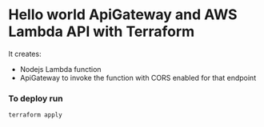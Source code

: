 # Hello world ApiGateway and AWS Lambda API with Terraform

It creates:
- Nodejs Lambda function
- ApiGateway to invoke the function with CORS enabled for that endpoint

### To deploy run
`terraform apply`